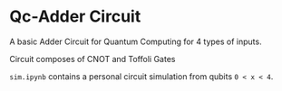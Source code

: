 # Qc-Adder Circuit 

A basic Adder Circuit for Quantum Computing for 4 types of inputs. 

Circuit composes of CNOT and Toffoli Gates


`sim.ipynb` contains a personal circuit simulation from qubits `0 < x < 4`.

